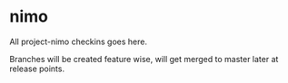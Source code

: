 # nimo
All project-nimo checkins goes here.

Branches will be created feature wise, will get merged to master later at release points.
